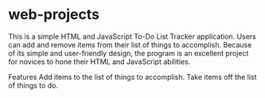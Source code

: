 # web-projects

This is a simple HTML and JavaScript To-Do List Tracker application. Users can add and remove items from their list of things to accomplish. Because of its simple and user-friendly design, the program is an excellent project for novices to hone their HTML and JavaScript abilities.

Features
Add items to the list of things to accomplish.
Take items off the list of things to do.
